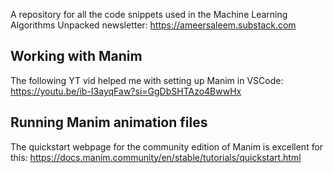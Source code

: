A repository for all the code snippets used in the Machine Learning Algorithms Unpacked newsletter: https://ameersaleem.substack.com
## Working with Manim
The following YT vid helped me with setting up Manim in VSCode: https://youtu.be/ib-I3ayqFaw?si=GgDbSHTAzo4BwwHx

## Running Manim animation files
The quickstart webpage for the community edition of Manim is excellent for this: https://docs.manim.community/en/stable/tutorials/quickstart.html
